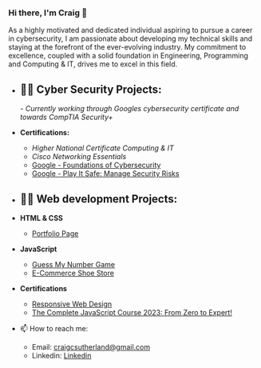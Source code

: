 ### Hi there, I'm Craig 👋 
As a highly motivated and dedicated individual aspiring to pursue a career in cybersecurity, I am passionate about developing my technical skills and staying at the forefront of the ever-evolving industry. My commitment to excellence, coupled with a solid foundation in Engineering, Programming and Computing & IT, drives me to excel in this field.

- <h2>👨‍💻 Cyber Security Projects:</h2>
  - <i>Currently working through Googles cybersecurity certificate and towards CompTIA Security+</i>



- <b>Certifications:</b>
  - <i>Higher National Certificate Computing & IT</i>
  - <i>Cisco Networking Essentials</i>
  - [Google - Foundations of Cybersecurity](https://www.coursera.org/account/accomplishments/verify/SYWV8C7R285W)
  - [Google - Play It Safe: Manage Security Risks](https://coursera.org/share/7bf66377083c865012a3541132ef1383)
    
- <h2>👨‍💻 Web development Projects:</h2>
- <b>HTML & CSS</b>
  - [Portfolio Page](https://github.com/craigcsutherland/Portfolio-page)

- <b>JavaScript</b>
  - [Guess My Number Game](https://github.com/craigcsutherland/Guess-My-Number)
  - [E-Commerce Shoe Store](https://github.com/craigcsutherland/shoe-store)
 
- <b>Certifications</b>
  - [Responsive Web Design](https://www.freecodecamp.org/certification/fcc1bd8fee9-66be-4b48-a95e-c8916279485b/responsive-web-design)
  - [The Complete JavaScript Course 2023: From Zero to Expert!](https://www.udemy.com/certificate/UC-7dd39538-63a2-45df-8e82-f07bbe7a79d8/) 

- 📫 How to reach me:
  - Email: craigcsutherland@gmail.com
  - Linkedin: [Linkedin](https://www.linkedin.com/in/craigcsutherland/)




